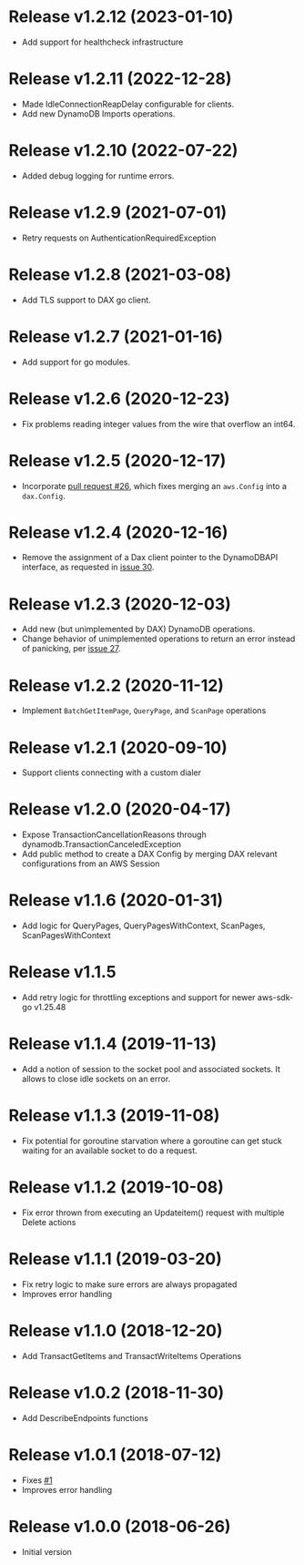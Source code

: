Release v1.2.12 (2023-01-10)
===
* Add support for healthcheck infrastructure

Release v1.2.11 (2022-12-28)
===
* Made IdleConnectionReapDelay configurable for clients.
* Add new DynamoDB Imports operations.

Release v1.2.10 (2022-07-22)
===
* Added debug logging for runtime errors.

Release v1.2.9 (2021-07-01)
===
* Retry requests on AuthenticationRequiredException

Release v1.2.8 (2021-03-08)
===
* Add TLS support to DAX go client.

Release v1.2.7 (2021-01-16)
===
* Add support for go modules.

Release v1.2.6 (2020-12-23)
===
* Fix problems reading integer values from the wire that overflow an int64.

Release v1.2.5 (2020-12-17)
===
* Incorporate [pull request #26](https://github.com/aws/aws-dax-go/pull/26), which fixes merging an `aws.Config` into a `dax.Config`.

Release v1.2.4 (2020-12-16)
===
* Remove the assignment of a Dax client pointer to the DynamoDBAPI interface, as requested in [issue 30](https://github.com/aws/aws-dax-go/issues/30).

Release v1.2.3 (2020-12-03)
===
* Add new (but unimplemented by DAX) DynamoDB operations.
* Change behavior of unimplemented operations to return an error instead of panicking, per [issue 27](https://github.com/aws/aws-dax-go/issues/27).

Release v1.2.2 (2020-11-12)
===
* Implement `BatchGetItemPage`, `QueryPage`, and `ScanPage` operations

Release v1.2.1 (2020-09-10)
===
* Support clients connecting with a custom dialer

Release v1.2.0 (2020-04-17)
===
* Expose TransactionCancellationReasons through dynamodb.TransactionCanceledException
* Add public method to create a DAX Config by merging DAX relevant configurations from an AWS Session

Release v1.1.6 (2020-01-31)
===
* Add logic for QueryPages, QueryPagesWithContext, ScanPages, ScanPagesWithContext

Release v1.1.5
===
* Add retry logic for throttling exceptions and support for newer aws-sdk-go v1.25.48

Release v1.1.4 (2019-11-13)
===
* Add a notion of session to the socket pool and associated sockets. It allows to close idle sockets on an error.

Release v1.1.3 (2019-11-08)
===
* Fix potential for goroutine starvation where a goroutine can get stuck waiting for an available socket to do a request.

Release v1.1.2 (2019-10-08)
===
* Fix error thrown from executing an Updateitem() request with multiple Delete actions

Release v1.1.1 (2019-03-20)
===
* Fix retry logic to make sure errors are always propagated
* Improves error handling

Release v1.1.0 (2018-12-20)
===
* Add TransactGetItems and TransactWriteItems Operations

Release v1.0.2 (2018-11-30)
===
* Add DescribeEndpoints functions

Release v1.0.1 (2018-07-12)
===
* Fixes [#1](https://github.com/aws/aws-dax-go/issues/1)
* Improves error handling

Release v1.0.0 (2018-06-26)
===
* Initial version

